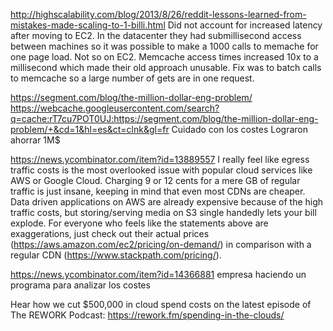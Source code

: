 http://highscalability.com/blog/2013/8/26/reddit-lessons-learned-from-mistakes-made-scaling-to-1-billi.html
Did not account for increased latency after moving to EC2. In the datacenter they had submillisecond access between machines so it was possible to make a 1000 calls to memache for one page load. Not so on EC2. Memcache access times increased 10x to a millisecond which made their old approach unusable. Fix was to batch calls to memcache so a large number of gets are in one request.


https://segment.com/blog/the-million-dollar-eng-problem/
https://webcache.googleusercontent.com/search?q=cache:rT7cu7POT0UJ:https://segment.com/blog/the-million-dollar-eng-problem/+&cd=1&hl=es&ct=clnk&gl=fr
Cuidado con los costes
Lograron ahorrar 1M$



https://news.ycombinator.com/item?id=13889557
I really feel like egress traffic costs is the most overlooked issue with popular cloud services like AWS or Google Cloud. Charging 9 or 12 cents for a mere GB of regular traffic is just insane, keeping in mind that even most CDNs are cheaper.
Data driven applications on AWS are already expensive because of the high traffic costs, but storing/serving media on S3 single handedly lets your bill explode. For everyone who feels like the statements above are exaggerations, just check out their actual prices (https://aws.amazon.com/ec2/pricing/on-demand/) in comparison with a regular CDN (https://www.stackpath.com/pricing/).


https://news.ycombinator.com/item?id=14366881
empresa haciendo un programa para analizar los costes



Hear how we cut $500,000 in cloud spend costs on the latest episode of The REWORK Podcast:
https://rework.fm/spending-in-the-clouds/
